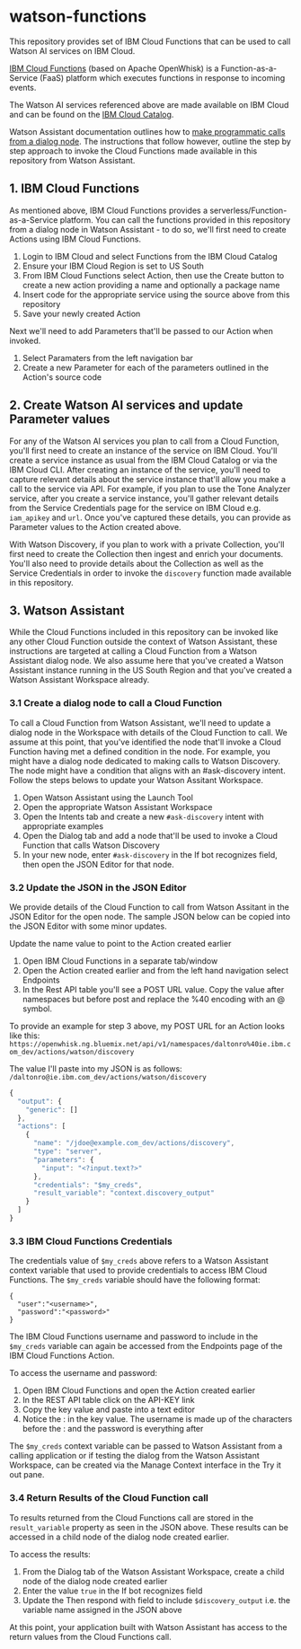 # watson-functions
This repository provides set of IBM Cloud Functions that can be used to call Watson AI services on IBM Cloud.

[IBM Cloud Functions](https://console.bluemix.net/docs/openwhisk/index.html#index) (based on Apache OpenWhisk) is a Function-as-a-Service (FaaS) platform which executes functions in response to incoming events.  

The Watson AI services referenced above are made available on IBM Cloud and can be found on the [IBM Cloud Catalog](https://console.bluemix.net/catalog/?category=ai). 

Watson Assistant documentation outlines how to [make programmatic calls from a dialog node](https://console.bluemix.net/docs/services/conversation/dialog-actions.html#dialog-actions). The instructions that follow however, outline the step by step approach to invoke the Cloud Functions made available in this repository from Watson Assistant. 


## 1. IBM Cloud Functions 
As mentioned above, IBM Cloud Functions provides a serverless/Function-as-a-Service platform. You can call the functions provided in this repository from a dialog node in Watson Assistant - to do so, we'll first need to create Actions using IBM Cloud Functions. 

1. Login to IBM Cloud and select Functions from the IBM Cloud Catalog
2. Ensure your IBM Cloud Region is set to US South
3. From IBM Cloud Functions select Action, then use the Create button to create a new action providing a name and optionally a package name
4. Insert code for the appropriate service using the source above from this repository 
5. Save your newly created Action

Next we'll need to add Parameters that'll be passed to our Action when invoked. 
1. Select Paramaters from the left navigation bar 
2. Create a new Parameter for each of the parameters outlined in the Action's source code

## 2. Create Watson AI services and update Parameter values 
For any of the Watson AI services you plan to call from a Cloud Function, you'll first need to create an instance of the service on IBM Cloud. You'll create a service instance as usual from the IBM Cloud Catalog or via the IBM Cloud CLI. After creating an instance of the service, you'll need to capture relevant details about the service instance that'll allow you make a call to the service via API. For example, if you plan to use the Tone Analyzer service, after you create a service instance, you'll gather relevant details from the Service Credentials page for the service on IBM Cloud e.g. `iam_apikey` and `url`. Once you've captured these details, you can provide as Parameter values to the Action created above. 

With Watson Discovery, if you plan to work with a private Collection, you'll first need to create the Collection then ingest and enrich your documents. You'll also need to provide details about the Collection as well as the Service Credentials in order to invoke the `discovery` function made available in this repository. 


## 3. Watson Assistant 
While the Cloud Functions included in this repository can be invoked like any other Cloud Function outside the context of Watson Assistant, these instructions are targeted at calling a Cloud Function from a Watson Assistant dialog node. We also assume here that you've created a Watson Assistant instance running in the US South Region and that you've created a Watson Assistant Workspace already. 

### 3.1 Create a dialog node to call a Cloud Function 
To call a Cloud Function from Watson Assistant, we'll need to update a dialog node in the Workspace with details of the Cloud Function to call. We assume at this point, that you've identified the node that'll invoke a Cloud Function having met a defined condition in the node. For example, you might have a dialog node dedicated to making calls to Watson Discovery. The node might have a condition that aligns with an #ask-discovery intent. Follow the steps belows to update your Watson Assitant Workspace. 

1. Open Watson Assistant using the Launch Tool 
2. Open the appropriate Watson Assistant Workspace
3. Open the Intents tab and create a new `#ask-discovery` intent with appropriate examples
4. Open the Dialog tab and add a node that'll be used to invoke a Cloud Function that calls Watson Discovery 
5. In your new node, enter `#ask-discovery` in the If bot recognizes field, then open the JSON Editor for that node. 

### 3.2 Update the JSON in the JSON Editor 
We provide details of the Cloud Function to call from Watson Assitant in the JSON Editor for the open node. The sample JSON below can be copied into the JSON Editor with some minor updates. 

Update the name value to point to the Action created earlier
1. Open IBM Cloud Functions in a separate tab/window
2. Open the Action created earlier and from the left hand navigation select Endpoints
3. In the Rest API table you'll see a POST URL value. Copy the value after namespaces but before post and replace the %40 encoding with an @ symbol. 

To provide an example for step 3 above, my POST URL for an Action looks like this:
`https://openwhisk.ng.bluemix.net/api/v1/namespaces/daltonro%40ie.ibm.com_dev/actions/watson/discovery` 

The value I'll paste into my JSON is as follows: 
`/daltonro@ie.ibm.com_dev/actions/watson/discovery`

```javascript
{
  "output": {
    "generic": []
  },
  "actions": [
    {
      "name": "/jdoe@example.com_dev/actions/discovery",
      "type": "server",
      "parameters": {
        "input": "<?input.text?>"
      },
      "credentials": "$my_creds",
      "result_variable": "context.discovery_output"
    }
  ]
}
```

### 3.3 IBM Cloud Functions Credentials 
The credentials value of `$my_creds` above refers to a Watson Assistant context variable that used to provide credentials to access IBM Cloud Functions. The `$my_creds` variable should have the following format: 

```
{
  "user":"<username>",
  "password":"<password>"
}
```

The IBM Cloud Functions username and password to include in the `$my_creds` variable can again be accessed from the Endpoints page of the IBM Cloud Functions Action. 

To access the username and password: 
1. Open IBM Cloud Functions and open the Action created earlier 
2. In the REST API table click on the API-KEY link
3. Copy the key value and paste into a text editor
4. Notice the : in the key value. The username is made up of the characters before the : and the password is everything after 

The `$my_creds` context variable can be passed to Watson Assistant from a calling application or if testing the dialog from the Watson Assistant Workspace, can be created via the Manage Context interface in the Try it out pane. 

### 3.4 Return Results of the Cloud Function call 
To results returned from the Cloud Functions call are stored in the `result_variable` property as seen in the JSON above. These results can be accessed in a child node of the dialog node created earlier. 

To access the results: 
1. From the Dialog tab of the Watson Assistant Workspace, create a child node of the dialog node created earlier
2. Enter the value `true` in the If bot recognizes field
3. Update the Then respond with field to include `$discovery_output` i.e. the variable name assigned in the JSON above

At this point, your application built with Watson Assistant has access to the return values from the Cloud Functions call. 


